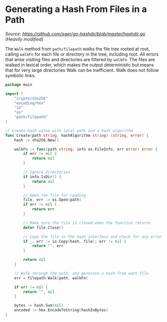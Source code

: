 # Generating a Hash From Files in a Path

_Source: https://github.com/sger/go-hashdir/blob/master/hashdir.go (Heavily modified)_

The `Walk` method from `path/filepath` walks the file tree rooted at root, calling `walkFn` for each file or directory in the tree, including root. All errors that arise visiting files and directories are filtered by `walkFn`. The files are walked in lexical order, which makes the output deterministic but means that for very large directories Walk can be inefficient. Walk does not follow symbolic links.

```go
package main

import (
    "crypto/sha256"
    "encoding/hex"
    "io"
    "os"
    "path/filepath"
)

// Create hash value with local path and a hash algorithm
func Create(path string, hashAlgorithm string) (string, error) {
    hash := sha256.New()

    walkFn := func(path string, info os.FileInfo, err error) error {
        if err != nil {
            return nil
        }

        // Ignore directories
        if info.IsDir() {
            return nil
        }

        // Open the file for reading
        file, err := os.Open(path)
        if err != nil {
            return err
        }

        // Make sure the file is closed when the function returns
        defer file.Close()

        // Copy the file in the hash interface and check for any error
        if _, err := io.Copy(hash, file); err != nil {
            return "", err
        }

        return nil
    }

    // Walk through the path, and generate a hash from each file.
    err = filepath.Walk(path, walkFn)

    if err != nil {
        return "", nil
    }

    bytes := hash.Sum(nil)
    encoded := hex.EncodeToString(hashInBytes)
}

```
